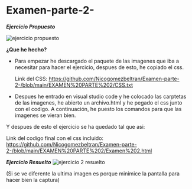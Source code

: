 # Examen-parte-2-

***Ejercicio Propuesto***

![ejercicio propuesto](https://user-images.githubusercontent.com/73166385/104010942-9c652b00-51ad-11eb-8425-698af590502c.png)

**¿Que he hecho?**
* Para empezar he descargado el paquete de las imagenes que iba a necesitar para hacer el ejercicio, despues de esto, he copiado el css.

  Link del CSS: https://github.com/Nicogomezbeltran/Examen-parte-2-/blob/main/EXAMEN%20PARTE%202/CSS.txt
  
* Despues he entrado en visual studio code y he colocado las carptetas de las imagenes, he abierto un archivo.html y he pegado el css junto con el codigo. 
A continuación, he puesto los comandos para que las imagenes se vieran bien.

Y despues de esto el ejercicio se ha quedado tal que asi:

  Link del codigo final con el css incluido: https://github.com/Nicogomezbeltran/Examen-parte-2-/blob/main/EXAMEN%20PARTE%202/Examen%202.html


***Ejercicio Resuelto***
![ejercicio 2 resuelto](https://user-images.githubusercontent.com/73166385/104013143-57db8e80-51b1-11eb-87b0-5d23bdd9b99a.PNG)

 (Si se ve diferente la ultima imagen es porque minimice la pantalla para hacer bien la captura)
 


   
   
   
   
   
   
   
   

